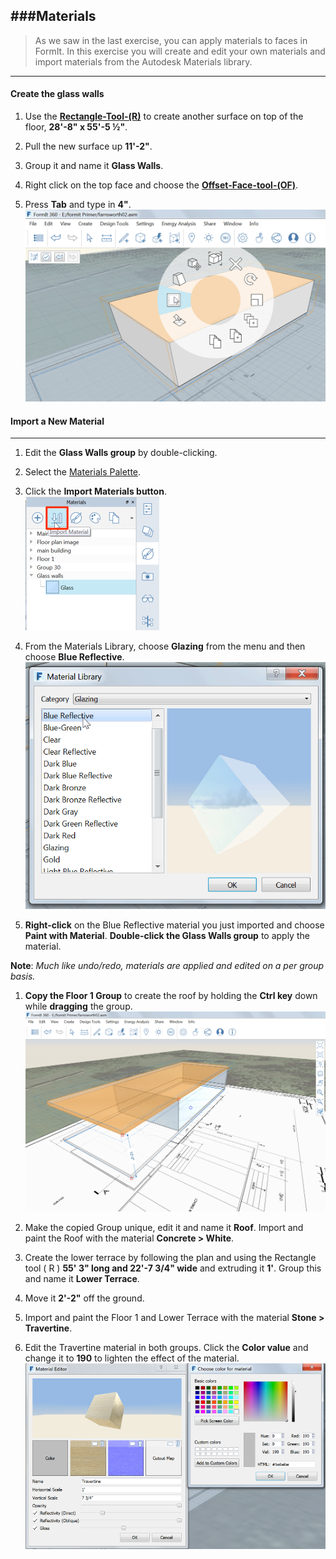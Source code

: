 ###Materials
---
> As we saw in the last exercise, you can apply materials to faces in FormIt. In this exercise you will create and edit your own materials and import materials from the Autodesk Materials library.

---

#### Create the glass walls
1. Use the [**Rectangle-Tool-(R)**](../tool-library/rectangle-tool.md) to create another surface on top of the floor, **28'-8" x 55'-5 ½"**.

2. Pull the new surface up **11'-2"**.

3. Group it and name it **Glass Walls**.

4. Right click on the top face and choose the [**Offset-Face-tool-(OF)**](../tool-library/extrude-cut-and-offset-faces.md).

5. Press **Tab** and type in **4"**. ![](./images/e4e0493a-36f3-488e-9df1-f0daa1dcf407.png)

#### Import a New Material
---
1. Edit the **Glass Walls group** by double-clicking.

2. Select the [Materials Palette](../formit-introduction/tool-bars.md).

3. Click the **Import Materials button**. <br>
     ![](./images/00cac281-dff8-4ff3-8ba3-c13bb868ebc1.png)

4. From the Materials Library, choose **Glazing** from the menu and then choose **Blue Reflective**. ![](./images/63c0bcfa-98af-48ec-ac30-44fbed8c802b.png)

5. **Right-click** on the Blue Reflective material you just imported and choose **Paint with Material**. **Double-click the Glass Walls group** to apply the material.

**Note**: *Much like undo/redo, materials are applied and edited on a per group basis.*

1. **Copy the Floor 1 Group** to create the roof by holding the **Ctrl key** down while **dragging** the group. ![](./images/d6793055-4c50-4e96-a44e-15e5cfeeea83.png)

2. Make the copied Group unique, edit it and name it **Roof**. Import and paint the Roof with the material **Concrete &gt; White**.

3. Create the lower terrace by following the plan and using the Rectangle tool ( R ) **55' 3" long and 22'-7 3/4" wide** and extruding it **1'**. Group this and name it **Lower Terrace**.

4. Move it **2'-2"** off the ground.

5. Import and paint the Floor 1 and Lower Terrace with the material **Stone &gt; Travertine**.

6. Edit the Travertine material in both groups. Click the **Color value** and change it to **190** to lighten the effect of the material. ![](./images/7d23f82c-2f5f-4e09-b3bf-24841cccbd0a.png)
